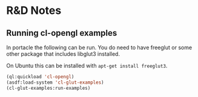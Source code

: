 # R&D Notes

## Running cl-opengl examples

In portacle the following can be run.  You do need to have freeglut or some
other package that includes libglut3 installed.

On Ubuntu this can be installed with `apt-get install freeglut3`.

```lisp
(ql:quickload 'cl-opengl)
(asdf:load-system 'cl-glut-examples)
(cl-glut-examples:run-examples)
```
